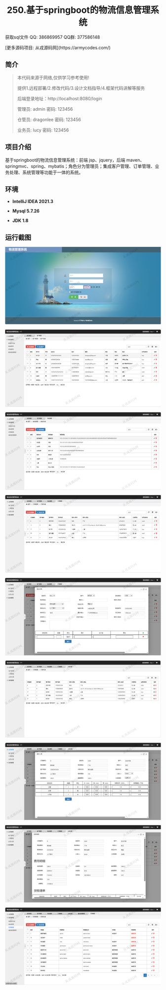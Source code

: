 <p><h1 align="center">250.基于springboot的物流信息管理系统</h1></p>

<p> 获取sql文件 QQ: 386869957 QQ群: 377586148 </p>
<p> [更多源码项目: 从戎源码网](https://armycodes.com/) </p>

## 简介

> 本代码来源于网络,仅供学习参考使用!
>
> 提供1.远程部署/2.修改代码/3.设计文档指导/4.框架代码讲解等服务
> 
> 后端登录地址：http://localhost:8080/login
>
> 管理员: admin   密码: 123456
> 
> 仓管员: dragonlee   密码: 123456
> 
> 业务员: lucy   密码: 123456
>

## 项目介绍
基于springboot的物流信息管理系统：前端 jsp、jquery，后端 maven、springmvc、spring、mybatis；角色分为管理员；集成客户管理、订单管理、业务处理、系统管理等功能于一体的系统。

## 环境

- <b>IntelliJ IDEA 2021.3</b>

- <b>Mysql 5.7.26</b>

- <b>JDK 1.8</b>

## 运行截图
![](screenshot/1.png)

![](screenshot/2.png)

![](screenshot/3.png)

![](screenshot/4.png)

![](screenshot/5.png)

![](screenshot/6.png)

![](screenshot/7.png)

![](screenshot/8.png)

![](screenshot/9.png)
